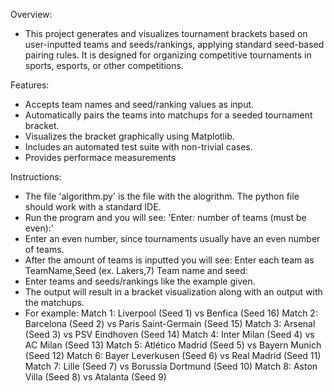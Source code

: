 
Overview:
- This project generates and visualizes tournament brackets based on user-inputted teams and seeds/rankings, applying standard seed-based pairing rules. It is designed for organizing competitive tournaments in sports, esports, or other competitions.

Features:
- Accepts team names and seed/ranking values as input.
- Automatically pairs the teams into matchups for a seeded tournament bracket.
- Visualizes the bracket graphically using Matplotlib.
- Includes an automated test suite with non-trivial cases.
- Provides performace measurements

Instructions:
- The file 'algorithm.py' is the file with the alogrithm. The python file should work with a standard IDE.
- Run the program and you will see:
    'Enter: number of teams (must be even):'
- Enter an even number, since tournaments usually have an even number of teams.
- After the amount of teams is inputted you will see:
      Enter each team as TeamName,Seed (ex. Lakers,7)
      Team name and seed:
- Enter teams and seeds/rankings like the example given.
- The output will result in a bracket visualization along with an output with the matchups.
- For example:
  Match 1: Liverpool (Seed 1) vs Benfica (Seed 16)
  Match 2: Barcelona (Seed 2) vs Paris Saint-Germain (Seed 15)
  Match 3: Arsenal (Seed 3) vs PSV Eindhoven (Seed 14)
  Match 4: Inter Milan (Seed 4) vs AC Milan (Seed 13)
  Match 5: Atlético Madrid (Seed 5) vs Bayern Munich (Seed 12)
  Match 6: Bayer Leverkusen (Seed 6) vs Real Madrid (Seed 11)
  Match 7: Lille (Seed 7) vs Borussia Dortmund (Seed 10)
  Match 8: Aston Villa (Seed 8) vs Atalanta (Seed 9)
